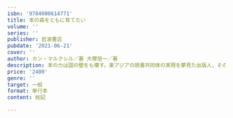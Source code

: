 ```yaml
---
isbn: '9784000614771'
title: 本の森をともに育てたい
volume: ''
series: ''
publisher: 岩波書店
pubdate: '2021-06-21'
cover: ''
author: カン・マルクシル／著 大塚信一／著
description: 本の力は国の壁をも壊す。東アジアの読書共同体の実現を夢見た出版人、その稀有な挑戦と深い友情の記録。
price: '2400'
genre: ''
target: 一般
format: 単行本
content: 総記

---
```

